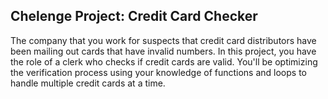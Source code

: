 ## Chelenge Project: Credit Card Checker

The company that you work for suspects that credit card distributors have been mailing out cards that have invalid numbers.
In this project, you have the role of a clerk who checks if credit cards are valid.
You'll be optimizing the verification process using your knowledge of functions and loops to handle multiple credit cards at a time.
